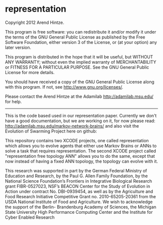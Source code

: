 representation
==============

Copyright 2012 Arend Hintze.

This program is free software: you can redistribute it and/or modify it under the terms of the GNU General Public License as published by the Free Software Foundation, either version 3 of the License, or (at your option) any later version.

This program is distributed in the hope that it will be useful, but WITHOUT ANY WARRANTY; without even the implied warranty of MERCHANTABILITY or FITNESS FOR A PARTICULAR PURPOSE. See the GNU General Public License for more details.

You should have received a copy of the GNU General Public License along with this program. If not, see http://www.gnu.org/licenses/.

Please contact the Arend Hintze at the Adamilab http://adamilab.msu.edu/ for help.

---

This is the code based used in our representation paper. Currently
we don't have a good documentation, but we are working on it, for now
please read:
http://adamilab.msu.edu/markov-network-brains/
and also visit the Evolution of Swarming Project here on github:

This repository contains two XCODE projects, one called representation
which allows you to evolve agents that either use Markov Brains or
ANNs to solve a task that requires representation.
The second XCODE project called "representation free topology ANN"
allows you to do the same, except that now instead of having
a fixed ANN topology, the topology can evolve with it.


This research was supported in part
by the German Federal Ministry of Education and Research, by the Paul G. Allen Family
Foundation, by the National Science Foundation’s Frontiers in Integrative Biological
Research grant FIBR-0527023, NSF’s BEACON Center for the Study of Evolution in
Action under contract No. DBI-0939454, as well as by the Agriculture and Food Research
Initiative Competitive Grant no. 2010-65205-20361 from the USDA National
Institute of Food and Agriculture. We wish to acknowledge the support of the Berlin-
Brandenburg Academy of Sciences, the Michigan State University High Performance
Computing Center and the Institute for Cyber Enabled Research